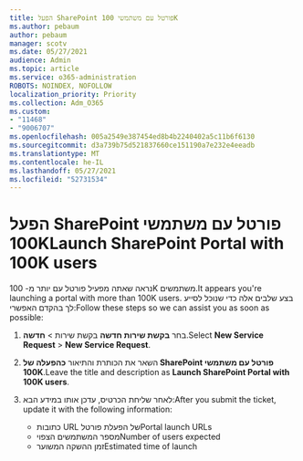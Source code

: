 ```yaml
---
title: הפעל SharePoint פורטל עם משתמשי 100K
ms.author: pebaum
author: pebaum
manager: scotv
ms.date: 05/27/2021
audience: Admin
ms.topic: article
ms.service: o365-administration
ROBOTS: NOINDEX, NOFOLLOW
localization_priority: Priority
ms.collection: Adm_O365
ms.custom:
- "11468"
- "9006707"
ms.openlocfilehash: 005a2549e387454ed8b4b2240402a5c11b6f6130
ms.sourcegitcommit: d3a739b75d521837660ce151190a7e232e4eeadb
ms.translationtype: MT
ms.contentlocale: he-IL
ms.lasthandoff: 05/27/2021
ms.locfileid: "52731534"
---
```

# <a name="launch-sharepoint-portal-with-100k-users"></a><span data-ttu-id="4c283-102">הפעל SharePoint פורטל עם משתמשי 100K</span><span class="sxs-lookup"><span data-stu-id="4c283-102">Launch SharePoint Portal with 100K users</span></span>

<span data-ttu-id="4c283-103">נראה שאתה מפעיל פורטל עם יותר מ- 100K משתמשים.</span><span class="sxs-lookup"><span data-stu-id="4c283-103">It appears you're launching a portal with more than 100K users.</span></span> <span data-ttu-id="4c283-104">בצע שלבים אלה כדי שנוכל לסייע לך בהקדם האפשרי:</span><span class="sxs-lookup"><span data-stu-id="4c283-104">Follow these steps so we can assist you as soon as possible:</span></span>

1. <span data-ttu-id="4c283-105">בחר **בקשת שירות חדשה** בקשת שירות  >  **חדשה**.</span><span class="sxs-lookup"><span data-stu-id="4c283-105">Select **New Service Request** > **New Service Request**.</span></span>

1. <span data-ttu-id="4c283-106">השאר את הכותרת והתיאור **כהפעלה של SharePoint פורטל עם משתמשי 100K**.</span><span class="sxs-lookup"><span data-stu-id="4c283-106">Leave the title and description as **Launch SharePoint Portal with 100K users**.</span></span>

1. <span data-ttu-id="4c283-107">לאחר שליחת הכרטיס, עדכן אותו במידע הבא:</span><span class="sxs-lookup"><span data-stu-id="4c283-107">After you submit the ticket, update it with the following information:</span></span>

    - <span data-ttu-id="4c283-108">כתובות URL של הפעלת פורטל</span><span class="sxs-lookup"><span data-stu-id="4c283-108">Portal launch URLs</span></span> 
    - <span data-ttu-id="4c283-109">מספר המשתמשים הצפוי</span><span class="sxs-lookup"><span data-stu-id="4c283-109">Number of users expected</span></span> 
    - <span data-ttu-id="4c283-110">זמן ההשקה המשוער</span><span class="sxs-lookup"><span data-stu-id="4c283-110">Estimated time of launch</span></span> 
